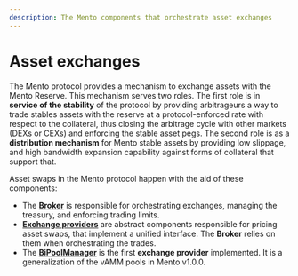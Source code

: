 ```yaml
---
description: The Mento components that orchestrate asset exchanges
---
```


# Asset exchanges

The Mento protocol provides a mechanism to exchange assets with the Mento Reserve. This mechanism serves two roles. The first role is in **service of the stability** of the protocol by providing arbitrageurs a way to trade stables assets with the reserve at a protocol-enforced rate with respect to the collateral, thus closing the arbitrage cycle with other markets (DEXs or CEXs) and enforcing the stable asset pegs. The second role is as a **distribution mechanism** for Mento stable assets by providing low slippage, and high bandwidth expansion capability against forms of collateral that support that.

Asset swaps in the Mento protocol happen with the aid of these components:

* The [**Broker**](broker.md) is responsible for orchestrating exchanges, managing the treasury, and enforcing trading limits.
* [**Exchange providers**](exchange-providers.md) are abstract components responsible for pricing asset swaps, that implement a unified interface. The **Broker** relies on them when orchestrating the trades.
* The [**BiPoolManager**](../../build-on-mento/smart-contracts/bipoolmanager.md) is the first **exchange provider** implemented. It is a generalization of the vAMM pools in Mento v1.0.0.
